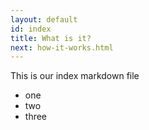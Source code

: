 ```yaml
---
layout: default
id: index
title: What is it?
next: how-it-works.html
---
```


This is our index markdown file

- one
- two
- three